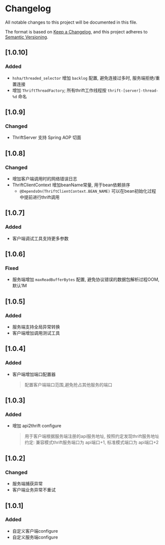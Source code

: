 # Changelog

All notable changes to this project will be documented in this file.

The format is based on [Keep a Changelog](https://keepachangelog.com/en/1.0.0/), and this project adheres
to [Semantic Versioning](https://semver.org/spec/v2.0.0.html).

## [1.0.10]

### Added

- `hsha/threaded_selector` 增加 `backlog` 配置, 避免连接过多时, 服务端拒绝/重置连接
- 增加 `ThriftThreadFactory`; 所有thrift工作线程按 `thrift-[server]-thread-%d` 命名

## [1.0.9]

### Changed

- ThriftServer 支持 Spring AOP 切面

## [1.0.8]

### Changed

- 增加客户端调用时的网络错误日志
- ThriftClientContext 增加beanName常量, 用于bean依赖排序
    - `@DependsOn(ThriftClientContext.BEAN_NAME)` 可以在bean初始化过程中提前进行thrift调用

## [1.0.7]

### Added

- 客户端调试工具支持更多参数

## [1.0.6]

### Fixed

- 服务端增加 `maxReadBufferBytes` 配置, 避免协议错误的数据包解析过程OOM, 默认1M

## [1.0.5]

### Added

- 服务端支持全局异常转换
- 客户端增加调用测试工具

## [1.0.4]

### Added

- 客户端增加端口配置器
  > 配置客户端端口范围,避免抢占其他服务的端口

## [1.0.3]

### Added

- 增加 api2thrift configure
  > 用于客户端根据服务端注册的api服务地址, 按照约定发现thrift服务地址
  > 约定: 兼容模式thrift服务端口为 api端口+1, 标准模式端口为 api端口+2

## [1.0.2]

### Changed

- 服务端捕获异常
- 客户端业务异常不重试

## [1.0.1]

### Added

- 自定义客户端configure
- 自定义服务端configure
